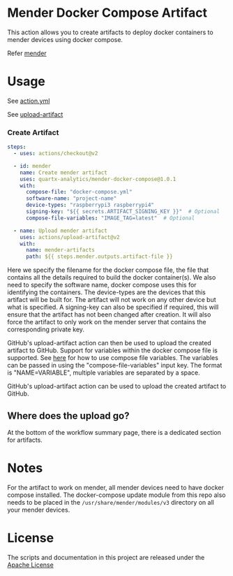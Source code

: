 # Mender Docker Compose Artifact
This action allows you to create artifacts to deploy docker containers to mender devices using docker compose.

Refer [mender](https://mender.io/)


# Usage
See [action.yml](action.yml)

See [upload-artifact](https://github.com/actions/upload-artifact)


### Create Artifact
```yaml
steps:
  - uses: actions/checkout@v2

  - id: mender
    name: Create mender artifact
    uses: quartx-analytics/mender-docker-compose@1.0.1
    with:
      compose-file: "docker-compose.yml"
      software-name: "project-name"
      device-types: "raspberrypi3 raspberrypi4"
      signing-key: "${{ secrets.ARTIFACT_SIGNING_KEY }}"  # Optional
      compose-file-variables: "IMAGE_TAG=latest"  # Optional

  - name: Upload mender artifact
    uses: actions/upload-artifact@v2
    with:
      name: mender-artifacts
      path: ${{ steps.mender.outputs.artifact-file }}
```
Here we specify the filename for the docker compose file, the file that contains all the details required to
build the docker container(s).
We also need to specify the software name, docker compose uses this for identifying the containers.
The device-types are the devices that this artifact will be built for. 
The artifact will not work on any other device but what is specified.
A signing-key can also be specified if required, this will ensure that the artifact has not been changed after creation.
It will also force the artifact to only work on the mender server that contains the corresponding private key.

GitHub's upload-artifact action can then be used to upload the created artifact to GitHub.
Support for variables within the docker compose file is supported. See [here](https://docs.docker.com/compose/environment-variables/) for how to use compose file variables.
The variables can be passed in using the "compose-file-variables" input key. The format is "NAME=VARIABLE", multiple variables are separated by a space.

GitHub's upload-artifact action can be used to upload the created artifact to GitHub.


## Where does the upload go?
At the bottom of the workflow summary page, there is a dedicated section for artifacts.


# Notes
For the artifact to work on mender, all mender devices need to have docker compose installed.
The docker-compose update module from this repo also needs to be placed in the
`/usr/share/mender/modules/v3` directory on all your mender devices.


# License
The scripts and documentation in this project are released under the [Apache License](LICENSE)
